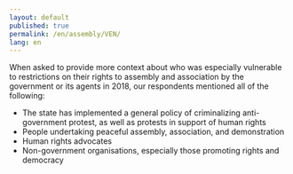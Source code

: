 ```yaml
---
layout: default
published: true
permalink: /en/assembly/VEN/
lang: en
---
```


When asked to provide more context about who was especially vulnerable to restrictions on their rights to assembly and association by the government or its agents in 2018, our respondents mentioned all of the following:
-	The state has implemented a general policy of criminalizing anti-government protest, as well as protests in support of human rights
-	People undertaking peaceful assembly, association, and demonstration
-	Human rights advocates
-	Non-government organisations, especially those promoting rights and democracy

